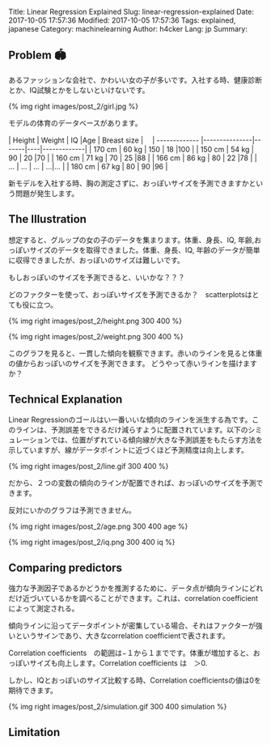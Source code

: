Title: Linear Regression Explained
Slug: linear-regression-explained
Date: 2017-10-05 17:57:36
Modified: 2017-10-05 17:57:36
Tags: explained, japanese
Category: machinelearning 
Author: h4cker
Lang: jp
Summary:


## Problem 🏟 

あるファッションな会社で、かわいい女の子が多いです。入社する時、健康診断とか、IQ試験とかをしないといけないです。

{% img right images/post_2/girl.jpg %}

モデルの体育のデータベースがあります。

| Height        | Weight        | IQ    |Age | Breast size |　
| ------------- |---------------|-------|----|-------------|
| 170 cm        | 60  kg        | 150   | 18 |100          |
| 150 cm        | 54  kg        | 90    | 20 |70           |
| 160 cm        | 71  kg        | 70    | 25 |88           |
| 166 cm        | 86  kg        | 80    | 22 |78           |
| ...           | ...           | ...   | ...|...          |
| 180 cm        | 67  kg        | 80    | 90 |96           |

新モデルを入社する時、胸の測定さずに、おっぽいサイズを予測できますかという問題が発生します。

## The Illustration

想定すると、グルップの女の子のデータを集まります。体重、身長、IQ, 年齢,おっぽいサイズのデータを取得できました。体重、身長、IQ, 年齢のデータが簡単に収得できましたが、おっぽいのサイズは難しいです。

もしおっぽいのサイズを予測できると、いいかな？？？

どのファクターを使って、おっぽいサイズを予測できるか？　scatterplotsはとても役に立つ。

{% img right images/post_2/height.png 300 400 %}


{% img right images/post_2/weight.png 300 400 %}

このグラフを見ると、一貫した傾向を観察できます。赤いのラインを見ると体重の値からおっぽいのサイズを予測できます。
どうやって赤いラインを描けますか？

## Technical Explanation

Linear Regressionのゴールはい一番いいな傾向のラインを派生する為です。このラインは、予測誤差をできるだけ減らすように配置されています。以下のシミュレーションでは、位置がずれている傾向線が大きな予測誤差をもたらす方法を示していますが、線がデータポイントに近づくほど予測精度は向上します。

{% img right images/post_2/line.gif 300 400 %}

だから、２つの変数の傾向のラインが配置できれば、おっぽいのサイズを予測できます。

反対にいかのグラフは予測できません。

{% img right images/post_2/age.png 300 400 age %}

{% img right images/post_2/iq.png 300 400 iq %}

## Comparing predictors

強力な予測因子であるかどうかを推測するために、データ点が傾向ラインにどれだけ近づいているかを調べることができます。これは、correlation coefficientによって測定される。

傾向ラインに沿ってデータポイントが密集している場合、それはファクターが強いというサインであり、大きなcorrelation coefficientで表されます。


Correlation coefficients　の範囲は−１から１までです。体重が増加すると、おっぽいサイズも向上します。Correlation coefficients は　＞0.

しかし、IQとおっぽいのサイズ比較する時、Correlation coefficientsの値は0を期待できます。

{% img right images/post_2/simulation.gif 300 400 simulation %}

## Limitation